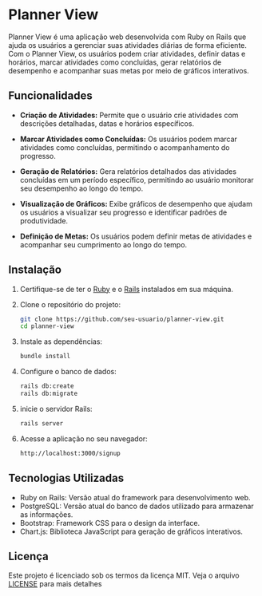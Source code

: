 # Planner View

Planner View é uma aplicação web desenvolvida com Ruby on Rails que ajuda os usuários a gerenciar suas atividades diárias de forma eficiente. Com o Planner View, os usuários podem criar atividades, definir datas e horários, marcar atividades como concluídas, gerar relatórios de desempenho e acompanhar suas metas por meio de gráficos interativos.

## Funcionalidades

- **Criação de Atividades:** Permite que o usuário crie atividades com descrições detalhadas, datas e horários específicos.
  
- **Marcar Atividades como Concluídas:** Os usuários podem marcar atividades como concluídas, permitindo o acompanhamento do progresso.

- **Geração de Relatórios:** Gera relatórios detalhados das atividades concluídas em um período específico, permitindo ao usuário monitorar seu desempenho ao longo do tempo.

- **Visualização de Gráficos:** Exibe gráficos de desempenho que ajudam os usuários a visualizar seu progresso e identificar padrões de produtividade.

- **Definição de Metas:** Os usuários podem definir metas de atividades e acompanhar seu cumprimento ao longo do tempo.

## Instalação

1. Certifique-se de ter o [Ruby](https://www.ruby-lang.org/en/documentation/installation/) e o [Rails](https://guides.rubyonrails.org/getting_started.html) instalados em sua máquina.

2. Clone o repositório do projeto:

   ```bash
   git clone https://github.com/seu-usuario/planner-view.git
   cd planner-view
   
3. Instale as dependências:
   
    ```bash
    bundle install
    
4. Configure o banco de dados:

    ```bash
    rails db:create
    rails db:migrate
    
5. inicie o servidor Rails:

    ```bash
    rails server
    
6. Acesse a aplicação no seu navegador:

    ```bash
    http://localhost:3000/signup

## Tecnologias Utilizadas

* Ruby on Rails: Versão atual do framework para desenvolvimento web.
* PostgreSQL: Versão atual do banco de dados utilizado para armazenar as informações.
* Bootstrap: Framework CSS para o design da interface.
* Chart.js: Biblioteca JavaScript para geração de gráficos interativos.

## Licença
Este projeto é licenciado sob os termos da licença MIT. Veja o arquivo [LICENSE](./LICENSE) para mais detalhes
  
